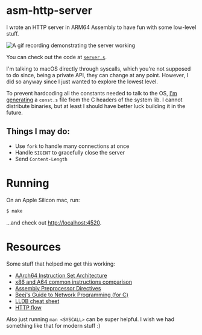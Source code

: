 # asm-http-server

I wrote an HTTP server in ARM64 Assembly to have fun with some low-level stuff.

![A gif recording demonstrating the server working](.demo.gif)

You can check out the code at [`server.s`](server.s).

I'm talking to macOS directly through syscalls, which you're not supposed to do since, being a private API, they can change at any point. However, I did so anyway since I just wanted to explore the lowest level.

To prevent hardcoding all the constants needed to talk to the OS, [I'm generating](make_const.c) a `const.s` file from the C headers of the system lib. I cannot distribute binaries, but at least I should have better luck building it in the future.

## Things I may do:

- Use `fork` to handle many connections at once
- Handle `SIGINT` to gracefully close the server
- Send `Content-Length`

# Running

On an Apple Silicon mac, run:

```sh
$ make
```

...and check out [http://localhost:4520](http://localhost:4520).

# Resources

Some stuff that helped me get this working:

- [AArch64 Instruction Set Architecture](https://developer.arm.com/documentation/102374/0100/?lang=en)
- [x86 and A64 common instructions comparison](https://modexp.wordpress.com/2018/10/30/arm64-assembly/#x86table)
- [Assembly Preprocessor Directives](https://modexp.wordpress.com/2018/10/30/arm64-assembly/#directives)
- [Beej's Guide to Network Programming (for C)](https://beej.us/guide/bgnet/html/index.html)
- [LLDB cheat sheet](https://www.nesono.com/sites/default/files/lldb%20cheat%20sheet.pdf)
- [HTTP flow](https://developer.mozilla.org/en-US/docs/Web/HTTP/Overview#http_flow)

Also just running `man <SYSCALL>` can be super helpful. I wish we had something like that for modern stuff :)
